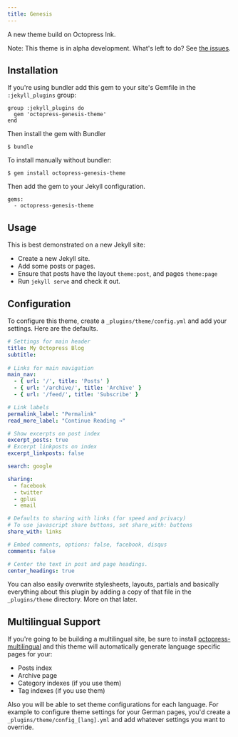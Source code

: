 ```yaml
---
title: Genesis
---
```


A new theme build on Octopress Ink. 

Note: This theme is in alpha development. What's left to do? See [the issues](https://github.com/octopress/genesis-theme/issues/).

## Installation

If you're using bundler add this gem to your site's Gemfile in the `:jekyll_plugins` group:

    group :jekyll_plugins do
      gem 'octopress-genesis-theme'
    end

Then install the gem with Bundler

    $ bundle

To install manually without bundler:

    $ gem install octopress-genesis-theme

Then add the gem to your Jekyll configuration.

    gems:
      - octopress-genesis-theme

## Usage

This is best demonstrated on a new Jekyll site:

- Create a new Jekyll site.
- Add some posts or pages.
- Ensure that posts have the layout `theme:post`, and pages `theme:page`
- Run `jekyll serve` and check it out.

## Configuration

To configure this theme, create a `_plugins/theme/config.yml` and add your settings. Here are
the defaults.

```yaml
# Settings for main header
title: My Octopress Blog
subtitle:
 
# Links for main navigation
main_nav:
  - { url: '/', title: 'Posts' }
  - { url: '/archive/', title: 'Archive' }
  - { url: '/feed/', title: 'Subscribe' }

# Link labels
permalink_label: "Permalink"
read_more_label: "Continue Reading →"

# Show excerpts on post index
excerpt_posts: true
# Excerpt linkposts on index
excerpt_linkposts: false

search: google

sharing:
  - facebook
  - twitter
  - gplus
  - email

# Defaults to sharing with links (for speed and privacy)
# To use javascript share buttons, set share_with: buttons
share_with: links

# Embed comments, options: false, facebook, disqus
comments: false

# Center the text in post and page headings.
center_headings: true
```

You can also easily overwrite stylesheets, layouts, partials and basically everything about
this plugin by adding a copy of that file in the `_plugins/theme` directory. More on that
later.

## Multilingual Support

If you're going to be building a multilingual site, be sure to
install [octopress-multilingual](https://github.com/octopress/multilingual) and this theme will automatically generate language specific pages for your:

- Posts index
- Archive page
- Category indexes (if you use them)
- Tag indexes (if you use them)

Also you will be able to set theme configurations for each language.
For example to configure theme settings for your German pages,
you'd create a `_plugins/theme/config_[lang].yml` and add
whatever settings you want to override.

